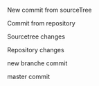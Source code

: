 New commit from sourceTree

Commit from repository

Sourcetree changes

Repository changes

new branche commit

master commit
